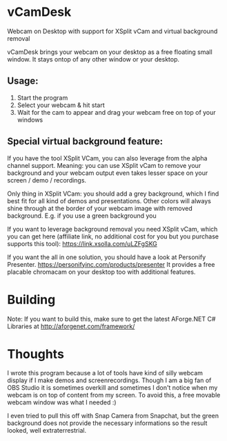 # vCamDesk
Webcam on Desktop with support for XSplit vCam and virtual background removal

vCamDesk brings your webcam on your desktop as a free floating small window. 
It stays ontop of any other window or your desktop.

## Usage:
1) Start the program
2) Select your webcam & hit start
3) Wait for the cam to appear and drag your webcam free on top of your windows

## Special virtual background feature: 
If you have the tool XSplit VCam, you can also leverage from the alpha channel support. 
Meaning: you can use XSplit vCam to remove your background and your webcam
output even takes lesser space on your screen / demo / recordings.

Only thing in XSplit VCam: you should add a grey background, which I find best
fit for all kind of demos and presentations. Other colors will always shine through
at the border of your webcam image with removed background. E.g. if you use a green
background you 

If you want to leverage background removal you need XSplit vCam, which you can
get here (affiliate link, no additional cost for you but you purchase supports this tool):
https://link.xsolla.com/uLZFgSKG

If you want the all in one solution, you should have a look at Personify Presenter.
https://personifyinc.com/products/presenter
It provides a free placable chromacam on your desktop too with additional features.

# Building
Note: If you want to build this, make sure to get the latest AForge.NET C# Libraries at
http://aforgenet.com/framework/

# Thoughts
I wrote this program because a lot of tools have kind of silly webcam display 
if I make demos and screenrecordings. Though I am a big fan of OBS Studio
it is sometimes overkill and sometimes I don't notice when my webcam is on top
of content from my screen. To avoid this, a free movable webcam window was
what I needed :)

I even tried to pull this off with Snap Camera from Snapchat, but the green
background does not provide the necessary informations so the result looked, well
extraterrestrial. 
